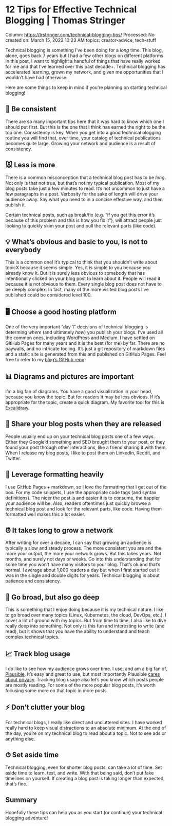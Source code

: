 # 12 Tips for Effective Technical Blogging | Thomas Stringer

Column: https://trstringer.com/technical-blogging-tips/
Processed: No
created on: March 15, 2023 10:23 AM
topics: creator-advice, tech-stuff

Technical blogging is something I’ve been doing for a *long* time. This blog, alone, goes back 7 years but I had a few other blogs on different platforms. In this post, I want to highlight a handful of things that have really worked for me and that I’ve learned over this past decade+. Technical blogging has accelerated learning, grown my network, and given me opportunities that I wouldn’t have had otherwise.

Here are some things to keep in mind if you’re planning on starting technical blogging!

## 📅 Be consistent

There are so many important tips here that it was hard to know which one I should put first. But this is the one that I think has earned the right to be the top one. Consistency is key. When you get into a good technical blogging routine you will find that, over time, your catalog of technical publications becomes quite large. Growing your network and audience is a result of consistency.

## 🐭 Less is more

There is a common misconception that a technical blog post has to be *long*. Not only is that not true, but that’s not my typical publication. Most of my blog posts take just a few minutes to read. It’s not uncommon to just have a few paragraphs in a post. Verbosity for the sake of length will drive your audience away. Say what you need to in a concise effective way, and then publish it.

Certain technical posts, such as break/fix (e.g. “if you get this error it’s because of this problem and this is how you fix it”), will attract people just looking to quickly skim your post and pull the relevant parts (like code).

## 💡 What’s obvious and basic to you, is not to everybody

This is a common one! It’s typical to think that you shouldn’t write about topicX because it seems simple. Yes, it is simple to you because you already know it. But it is surely less obvious to somebody that has intentionally clicked on your blog post to learn about it. People will read it because it is not obvious to them. Every single blog post does not have to be deeply complex. In fact, many of the more visited blog posts I’ve published could be considered level 100.

## 🖥 Choose a good hosting platform

One of the very important “day 1” decisions of technical blogging is determing *where* (and ultimately *how*) you publish your blogs. I’ve used all the common ones, including WordPress and Medium. I have settled on GitHub Pages for many years and it is the best (for me) by far. There are no paywalls, and no intricate tooling. It’s just a git repository of markdown files and a static site is generated from this and published on GitHub Pages. Feel free to refer to my [blog’s GitHub repo](https://github.com/trstringer/trstringer.github.io)!

## 📊 Diagrams and pictures are important

I’m a big fan of diagrams. You have a good visualization in your head, because you know the topic. But for readers it may be less obvious. If it’s appropriate for the topic, create a quick diagram. My favorite tool for this is [Excalidraw](https://excalidraw.com/).

## 🎤 Share your blog posts when they are released

People usually end up on your technical blog posts one of a few ways. Either they Google’d something and SEO brought them to your post, or they found your post through other interactions, like a friend sharing it with them. When I release my blog posts, I like to post them on LinkedIn, Reddit, and Twitter.

## 📰 Leverage formatting heavily

I use GitHub Pages + markdown, so I love the formatting that I get out of the box. For my code snippets, I use the appropriate code tags (and syntax definitions). The nicer the post is and easier it is to consume, the happier your audience will be. Also, readers oftentimes just quickly browse a technical blog post and look for the relevant parts, like code. Having them formatted well makes this a lot easier.

## ⏰ It takes long to grow a network

After writing for over a decade, I can say that growing an audience is typically a slow and steady process. The more consistent you are and the more your output, the more your network grows. But this takes years. Not months, and surely not days or weeks. Go into this understanding that for some time you won’t have many visitors to your blog. That’s ok and that’s normal. I average about 1,000 readers a day but when I first started out it was in the single and double digits for years. Technical blogging is about patience and consistency.

## 🧠 Go broad, but also go deep

This is something that I enjoy doing because it is my technical nature. I like to go broad over many topics (Linux, Kubernetes, the cloud, DevOps, etc.). I cover a lot of ground with my topics. But from time to time, I also like to dive really deep into something. Not only is this fun and interesting to write (and read), but it shows that you have the ability to understand and teach complex technical topics.

## 📈 Track blog usage

I do like to see how my audience grows over time. I use, and am a big fan of, [Plausible](https://plausible.io/). It’s easy and great to use, but most importantly Plausible [cares about privacy](https://plausible.io/privacy-focused-web-analytics). Tracking blog usage also let’s you know which posts people are mostly reading. For some of the more popular blog posts, it’s worth focusing some more on that topic in more posts.

## ⚡ Don’t clutter your blog

For technical blogs, I really like direct and uncluttered sites. I have worked really hard to keep visual distractions to an absolute minimum. At the end of the day, you’re on my technical blog to read about a topic. Not to see ads or anything else.

## ⏱ Set aside time

Technical blogging, even for shorter blog posts, can take a lot of time. Set aside time to learn, test, and write. With that being said, don’t put fake timelines on yourself. If creating a blog post is taking longer than expected, that’s fine.

## Summary

Hopefully these tips can help you as you start (or continue) your technical blogging adventure!